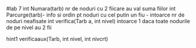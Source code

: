 #lab 7
int Numara(tarb) nr de noduri cu 2 fiicare au val suma fiilor
int Parcurge(tarb)- info si ordin pt noduri cu cel putin un fiu
                  - intoarce nr de noduri neafisate
int verifica(Tarb a, int nivel) intoarce 1 daca toate nodurile de pe nivel au 2 fii


hint1 verificaaux(Tarb, int nivel, int nivcrt)